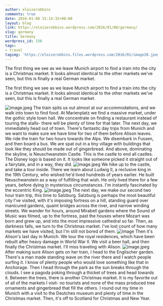 ```yaml
---
author: eloiserobbins
comments: true
date: 2016-01-08 15:14:32+00:00
layout: blog
link: https://eloiserobbins.wordpress.com/2016/01/08/germany/
slug: germany
title: Germany
wordpress_id: 150
tags:
- travel
tagimg: 'https://eloiserobbins.files.wordpress.com/2016/01/image20.jpeg'
---
```


The first thing we see as we leave Munich airport to find a train into the city is a Christmas market. It looks almost identical to the other markets we've seen, but this is finally a real German market.


The first thing we see as we leave Munich airport to find a train into the city is a Christmas market. It looks almost identical to the other markets we've seen, but this is finally a real German market.

![image.jpeg](https://eloiserobbins.files.wordpress.com/2016/01/image20.jpeg)
The train spits us out almost at our accommodations, and we walk into town to find food. At Marienplatz we find a massive market, under the gothic style town hall. We concentrate on finding a restaurant instead of touring the stalls- there will be plenty of time for that later.
The next day, we immediately head out of town. There's fantastic day trips from Munich and we want to make sure we have time for two of them before Alison leaves. We ride the train for two hours towards the Alps. We disembark in Fussen, and then board a bus.
We are spat out in a tiny village with buildings that look like they should be made out of gingerbread. And above, dominating the skyline, is Neuschwanstein Castle. This is the castle to end all castles. The Disney logo is based on it. It looks like someone picked it straight out of a fairytale, and in a way, they did.
![image.jpeg](https://eloiserobbins.files.wordpress.com/2016/01/image17.jpeg)
We hike up to the castle, and take a tour inside. There we learn about Ludwig II, a reclusive king in the 19th Century, who wished he'd lived hundreds of years earlier. He built Neuschwanstein as a way of fulfilling that wish. He only lived there for a few years, before dying in mysterious circumstances. I'm instantly fascinated by the eccentric King.
![image.jpeg](https://eloiserobbins.files.wordpress.com/2016/01/image19.jpeg)
The next day, we make our second two hour train trip, this time to Salzburg. Salzburg is perhaps the most beautiful city I've visited, with it's imposing fortress on a hill, standing guard over manicured gardens, quaint bridges across the river, and narrow winding streets. We wander for hours, around Mirabell gardens where the Sound of Music was filmed, up to the fortress, past the houses where Mozart was born and grew up, and into the most impressive cathedral so far. Then, as darkness falls, we turn to the Christmas market. I've lost count of how many markets we have visited, but I'm still not bored of them.
![image](https://eloiserobbins.files.wordpress.com/2016/01/image18.jpeg)
Then it's Alison's last day in Munich. We tour the royal residences, which have been rebuilt after heavy damage in World War II. We visit a beer hall, and then finally the Christmas market. I'll miss traveling with Alison.
![image.jpeg](https://eloiserobbins.files.wordpress.com/2016/01/image21.jpeg)
After making sure Alison gets on her train, I head to the Englischer garden. There's a man made standing wave on the river there and I watch people surfing it. I know of plenty people who would love something like that in Anchorage. Then I head through the park as the sun breaks through the clouds. I see a pagoda poking through a thicket of trees and head towards it. Between the trees, there is another Christmas market. It is my favorite out of all of the markets I visit- no tourists and none of the mass produced tree ornaments and gingerbread that fill the others.
I round out my time in Munich with a visit to the Deutches museum and plenty of time in the Christmas market. Then, it's off to Scotland for Christmas and New Year.
